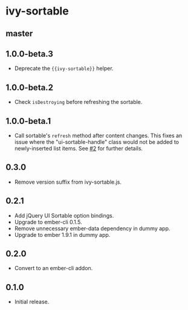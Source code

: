 # ivy-sortable

## master

## 1.0.0-beta.3

* Deprecate the `{{ivy-sortable}}` helper.

## 1.0.0-beta.2

* Check `isDestroying` before refreshing the sortable.

## 1.0.0-beta.1

* Call sortable's `refresh` method after content changes. This fixes an issue
  where the "ui-sortable-handle" class would not be added to newly-inserted
  list items. See [#2](https://github.com/IvyApp/ivy-sortable/issues/2) for
  further details.

## 0.3.0

* Remove version suffix from ivy-sortable.js.

## 0.2.1

* Add jQuery UI Sortable option bindings.
* Upgrade to ember-cli 0.1.5.
* Remove unnecessary ember-data dependency in dummy app.
* Upgrade to ember 1.9.1 in dummy app.

## 0.2.0

* Convert to an ember-cli addon.

## 0.1.0

* Initial release.
